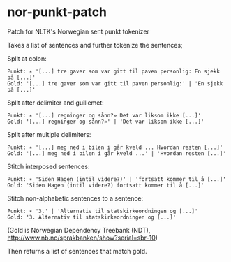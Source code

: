 # nor-punkt-patch
Patch for NLTK's Norwegian sent punkt tokenizer

Takes a list of sentences and further tokenize the sentences;
 
Split at colon:

    Punkt: ∗ '[...] tre gaver som var gitt til paven personlig: En sjekk på [...]'
    Gold: '[...] tre gaver som var gitt til paven personlig:' | 'En sjekk på [...]'
    
Split after delimiter and guillemet:

    Punkt: ∗ '[...] regninger og sånn?» Det var liksom ikke [...]'
    Gold: '[...] regninger og sånn?»' | 'Det var liksom ikke [...]'
    
Split after multiple delimiters:

    Punkt: ∗ '[...] meg ned i bilen i går kveld ... Hvordan resten [...]'
    Gold: '[...] meg ned i bilen i går kveld ...' | 'Hvordan resten [...]'
    
Stitch interposed sentences:

    Punkt: ∗ 'Siden Hagen (intil videre?)' | 'fortsatt kommer til å [...]'
    Gold: 'Siden Hagen (intil videre?) fortsatt kommer til å [...]'
    
Stitch non-alphabetic sentences to a sentence:

    Punkt: ∗ '3.' | 'Alternativ til statskirkeordningen og [...]'
    Gold: '3. Alternativ til statskirkeordningen og [...]'

(Gold is Norwegian Dependency Treebank (NDT), 
 http://www.nb.no/sprakbanken/show?serial=sbr-10)
 
Then returns a list of sentences that match gold.
